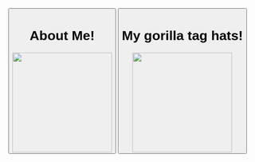 <form action="https://discord.com">
  <button type="submit"><h1>About Me!</h1> <img src="https://media.discordapp.net/attachments/864801249974026260/866176782917828608/Drawing.sketchpad1.png" height="200"/></button> <form action="https://xemply.github.io/gtag-hats/">
  <button type="submit"><h1>My gorilla tag hats!</h1> <img src="https://media.discordapp.net/attachments/864801249974026260/865433933675626516/com.AnotherAxiom.GorillaTag-20210716-131203.jpg?width=603&height=603" height="200"/></button>
